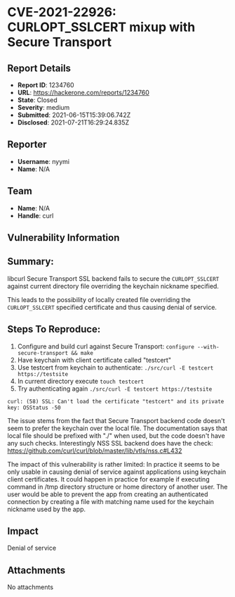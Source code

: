 # CVE-2021-22926: CURLOPT_SSLCERT mixup with Secure Transport

## Report Details
- **Report ID**: 1234760
- **URL**: https://hackerone.com/reports/1234760
- **State**: Closed
- **Severity**: medium
- **Submitted**: 2021-06-15T15:39:06.742Z
- **Disclosed**: 2021-07-21T16:29:24.835Z

## Reporter
- **Username**: nyymi
- **Name**: N/A

## Team
- **Name**: N/A
- **Handle**: curl

## Vulnerability Information
## Summary:
libcurl Secure Transport SSL backend fails to secure the `CURLOPT_SSLCERT` against current directory file overriding the keychain nickname specified.

This leads to the possibility of locally created file overriding the `CURLOPT_SSLCERT` specified certificate and thus causing denial of service.

## Steps To Reproduce:
  1. Configure and build curl against Secure Transport: `configure --with-secure-transport && make`
  2. Have keychain with client certificate called "testcert"
  3. Use testcert from keychain to authenticate: `./src/curl -E testcert https://testsite`
  4. In current directory execute `touch testcert`
  5. Try authenticating again `./src/curl -E testcert https://testsite`

`curl: (58) SSL: Can't load the certificate "testcert" and its private key: OSStatus -50`

The issue stems from the fact that Secure Transport backend code doesn't seem to prefer the keychain over the local file. The documentation says that local file should be prefixed with "./" when used, but the code doesn't have any such checks. Interestingly NSS SSL backend does have the check: https://github.com/curl/curl/blob/master/lib/vtls/nss.c#L432

The impact of this vulnerability is rather limited: In practice it seems to be only usable in causing denial of service against applications using  keychain client certificates.  It could happen in practice for example if executing command in /tmp directory structure or home directory of another user. The user would be able to prevent the app from creating an authenticated connection by creating a file with matching name used for  the keychain nickname used by the app.

## Impact

Denial of service

## Attachments
No attachments
